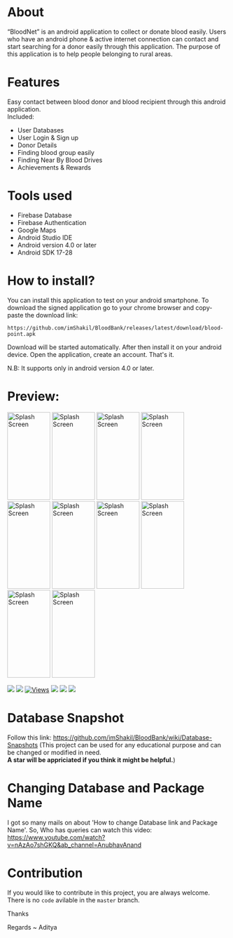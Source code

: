 # About
“BloodNet” is an android application to collect or donate blood easily. Users who have an android phone & active internet connection can contact and start searching for a donor easily through this application. The purpose of this application is to help people belonging to rural areas.

# Features
Easy contact between blood donor and blood recipient through this android application.<br>
Included:
- User Databases
- User Login & Sign up
- Donor Details
- Finding blood group easily
- Finding Near By Blood Drives
- Achievements & Rewards
       
# Tools used
- Firebase Database
- Firebase Authentication
- Google Maps 
- Android Studio IDE
- Android version 4.0 or later
- Android SDK 17-28
  
# How to install?

You can install this application to test on your android smartphone. To download the signed application go to your chrome browser and copy-paste the download link:

```
https://github.com/imShakil/BloodBank/releases/latest/download/blood-point.apk
```

Download will be started automatically. After then install it on your android device.
Open the application, create an account. That's it.

N.B: It supports only in android version 4.0 or later.

# Preview:
<img src="https://github.com/adityaa-jadhav/blood-net-app/blob/master/img2.png" alt="Splash Screen" width="98" height="200" /> <img
src="https://github.com/adityaa-jadhav/blood-net-app/blob/master/img3.png" alt="Splash Screen" width="98" height="200" /> <img                                     src="https://github.com/adityaa-jadhav/blood-net-app/blob/master/img4.png" alt="Splash Screen" width="98" height="200" /> <img                                     src="https://github.com/adityaa-jadhav/blood-net-app/blob/master/img5.png" alt="Splash Screen" width="98" height="200" /> <img                                     src="https://github.com/adityaa-jadhav/blood-net-app/blob/master/img6.png" alt="Splash Screen" width="98" height="200" /> <img                                     src="https://github.com/adityaa-jadhav/blood-net-app/blob/master/img7.png" alt="Splash Screen" width="98" height="200" /> <img                                     src="https://github.com/adityaa-jadhav/blood-net-app/blob/master/img8.png" alt="Splash Screen" width="98" height="200" /> <img                                     src="https://github.com/adityaa-jadhav/blood-net-app/blob/master/img9.png" alt="Splash Screen" width="98" height="200" /> <img                                     src="https://github.com/adityaa-jadhav/blood-net-app/blob/master/img10.png" alt="Splash Screen" width="98" height="200" /> <img                                    src="https://github.com/adityaa-jadhav/blood-net-app/blob/master/img11.png" alt="Splash Screen" width="98" height="200" />                                



![](https://img.shields.io/github/stars/imshakil/BloodBank.svg)
![](https://img.shields.io/github/forks/imshakil/BloodBank.svg)
[![Views](https://hits.dwyl.com/imshakil/BloodBank.svg?style=flat-square&show=unique)](http://hits.dwyl.com/imshakil/BloodBank)
![](https://img.shields.io/github/tag/imshakil/BloodBank.svg) 
![](https://img.shields.io/github/v/release/imshakil/BloodBank.svg) 
![](https://img.shields.io/github/issues/imshakil/BloodBank.svg)

# Database Snapshot
Follow this link: https://github.com/imShakil/BloodBank/wiki/Database-Snapshots
(This project can be used for any educational purpose and can be changed or modified in need.<br><b> A star will be appriciated if you think it might be helpful.</b>)<br>

# Changing Database and Package Name
I got so many mails on about 'How to change Database link and Package Name'. So, Who has queries can watch this video: https://www.youtube.com/watch?v=nAzAo7shGKQ&ab_channel=AnubhavAnand


# Contribution

If you would like to contribute in this project, you are always welcome. There is no `code` avilable in the `master` branch.


Thanks

Regards ~ Aditya




